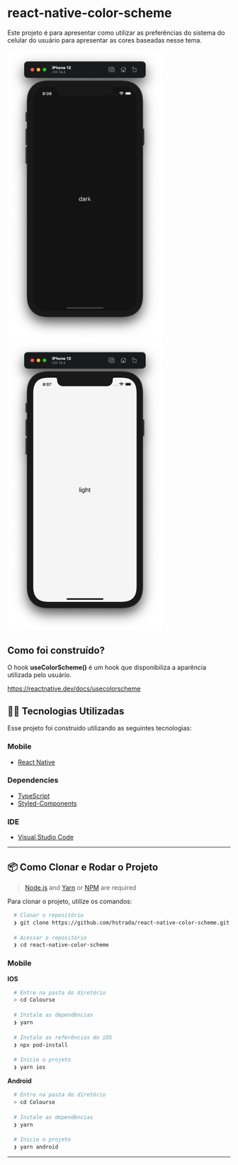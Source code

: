 # react-native-color-scheme

Este projeto é para apresentar como utilizar as preferências do sistema do celular do usuário para apresentar as cores baseadas nesse tema.

<div>
<img width="350" src=".github/dark.png" />
<img width="350" src=".github/light.png" />
</div>

## Como foi construído?

O hook **useColorScheme()** é um hook que disponibiliza a aparência utilizada pelo usuário.

https://reactnative.dev/docs/usecolorscheme

## 👨‍💻️ Tecnologias Utilizadas

Esse projeto foi construído utilizando as seguintes tecnologias:
  
### Mobile

  - [React Native](https://reactnative.dev/)
  
### Dependencies

  - [TypeScript](https://www.typescriptlang.org/)
  - [Styled-Components](https://styled-components.com/)
  
### IDE

  - [Visual Studio Code](https://code.visualstudio.com/)

---
 
## 📦️ Como Clonar e Rodar o Projeto

> [Node.js](https://nodejs.org/en/) and [Yarn](https://yarnpkg.com/) or [NPM](https://www.npmjs.com/) are required

Para clonar o projeto, utilize os comandos:

```bash
  # Clonar o repositório
  ❯ git clone https://github.com/hstrada/react-native-color-scheme.git

  # Acessar o repositório
  ❯ cd react-native-color-scheme
```

### Mobile

**IOS**

```bash
  # Entre na pasta do diretório
  > cd Colourse

  # Instale as dependências
  ❯ yarn

  # Instale as referências do iOS
  ❯ npx pod-install
  
  # Inicie o projeto
  ❯ yarn ios
```

**Android**

```bash
  # Entre na pasta do diretório
  > cd Colourse

  # Instale as dependências
  ❯ yarn
  
  # Inicie o projeto
  ❯ yarn android
```
---
 
